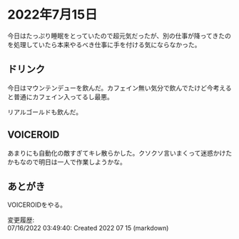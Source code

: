 # 2022年7月15日

今日はたっぷり睡眠をとっていたので超元気だったが、別の仕事が降ってきたのを処理していたら本来やるべき仕事に手を付ける気にならなかった。

## ドリンク

今日はマウンテンデューを飲んだ。カフェイン無い気分で飲んでたけど今考えると普通にカフェイン入ってるし最悪。

リアルゴールドも飲んだ。

## VOICEROID

あまりにも自動化の敵すぎてキレ散らかした。クソクソ言いまくって迷惑かけたかもなので明日は一人で作業しようかな。

## あとがき

VOICEROIDをやる。

変更履歴:  
07/16/2022 03:49:40: Created 2022 07 15 (markdown)  
